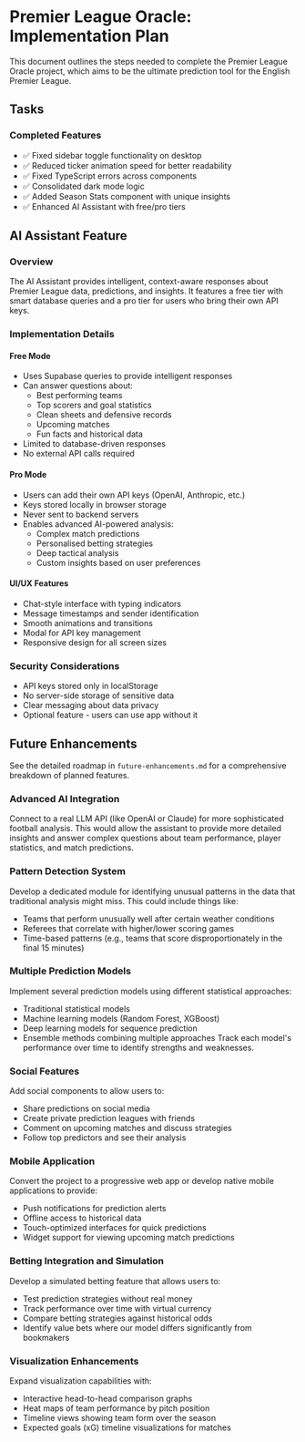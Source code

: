 # Premier League Oracle: Implementation Plan

This document outlines the steps needed to complete the Premier League Oracle project, which aims to be the ultimate prediction tool for the English Premier League.

## Tasks

### Completed Features
- ✅ Fixed sidebar toggle functionality on desktop
- ✅ Reduced ticker animation speed for better readability
- ✅ Fixed TypeScript errors across components
- ✅ Consolidated dark mode logic
- ✅ Added Season Stats component with unique insights
- ✅ Enhanced AI Assistant with free/pro tiers

## AI Assistant Feature

### Overview
The AI Assistant provides intelligent, context-aware responses about Premier League data, predictions, and insights. It features a free tier with smart database queries and a pro tier for users who bring their own API keys.

### Implementation Details

#### Free Mode
- Uses Supabase queries to provide intelligent responses
- Can answer questions about:
  - Best performing teams
  - Top scorers and goal statistics  
  - Clean sheets and defensive records
  - Upcoming matches
  - Fun facts and historical data
- Limited to database-driven responses
- No external API calls required

#### Pro Mode  
- Users can add their own API keys (OpenAI, Anthropic, etc.)
- Keys stored locally in browser storage
- Never sent to backend servers
- Enables advanced AI-powered analysis:
  - Complex match predictions
  - Personalised betting strategies
  - Deep tactical analysis
  - Custom insights based on user preferences

#### UI/UX Features
- Chat-style interface with typing indicators
- Message timestamps and sender identification
- Smooth animations and transitions
- Modal for API key management
- Responsive design for all screen sizes

### Security Considerations
- API keys stored only in localStorage
- No server-side storage of sensitive data
- Clear messaging about data privacy
- Optional feature - users can use app without it

## Future Enhancements

See the detailed roadmap in `future-enhancements.md` for a comprehensive breakdown of planned features.

### Advanced AI Integration
Connect to a real LLM API (like OpenAI or Claude) for more sophisticated football analysis. This would allow the assistant to provide more detailed insights and answer complex questions about team performance, player statistics, and match predictions.

### Pattern Detection System
Develop a dedicated module for identifying unusual patterns in the data that traditional analysis might miss. This could include things like:
- Teams that perform unusually well after certain weather conditions
- Referees that correlate with higher/lower scoring games
- Time-based patterns (e.g., teams that score disproportionately in the final 15 minutes)

### Multiple Prediction Models
Implement several prediction models using different statistical approaches:
- Traditional statistical models
- Machine learning models (Random Forest, XGBoost)
- Deep learning models for sequence prediction
- Ensemble methods combining multiple approaches
Track each model's performance over time to identify strengths and weaknesses.

### Social Features
Add social components to allow users to:
- Share predictions on social media
- Create private prediction leagues with friends
- Comment on upcoming matches and discuss strategies
- Follow top predictors and see their analysis

### Mobile Application
Convert the project to a progressive web app or develop native mobile applications to provide:
- Push notifications for prediction alerts
- Offline access to historical data
- Touch-optimized interfaces for quick predictions
- Widget support for viewing upcoming match predictions

### Betting Integration and Simulation
Develop a simulated betting feature that allows users to:
- Test prediction strategies without real money
- Track performance over time with virtual currency
- Compare betting strategies against historical odds
- Identify value bets where our model differs significantly from bookmakers

### Visualization Enhancements
Expand visualization capabilities with:
- Interactive head-to-head comparison graphs
- Heat maps of team performance by pitch position
- Timeline views showing team form over the season
- Expected goals (xG) timeline visualizations for matches